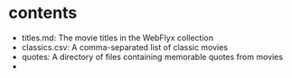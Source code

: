 # contents

* titles.md: The movie titles in the WebFlyx collection
* classics.csv: A comma-separated list of classic movies
* quotes: A directory of files containing memorable quotes from movies
* 
